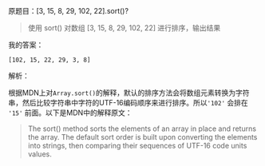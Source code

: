 原题目：[3, 15, 8, 29, 102, 22].sort()?

> 使用 sort() 对数组 [3, 15, 8, 29, 102, 22] 进行排序，输出结果

我的答案：

```
[102, 15, 22, 29, 3, 8]     
```

解析：

根据MDN上对`Array.sort()`的解释，默认的排序方法会将数组元素转换为字符串，然后比较字符串中字符的UTF-16编码顺序来进行排序。所以`'102'` 会排在 `'15'` 前面。以下是MDN中的解释原文：

> The sort() method sorts the elements of an array in place and returns the array. The default sort order is built upon converting the elements into strings, then comparing their sequences of UTF-16 code units values.

